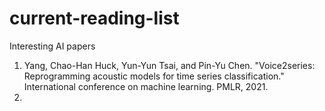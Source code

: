 # current-reading-list
Interesting AI papers

1. Yang, Chao-Han Huck, Yun-Yun Tsai, and Pin-Yu Chen. "Voice2series: Reprogramming acoustic models for time series classification." International conference on machine learning. PMLR, 2021.
2. 
